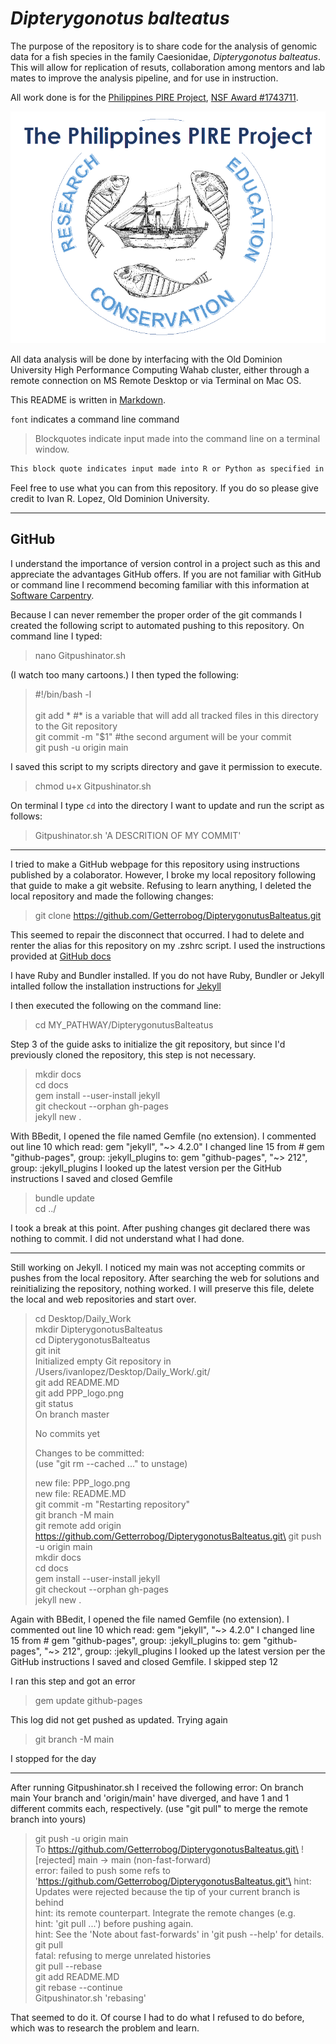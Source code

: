# *Dipterygonotus balteatus*

The purpose of the repository is to share code for the analysis of genomic data for a fish species in the family Caesionidae, *Dipterygonotus balteatus*.  This will allow for replication of resuts, collaboration among mentors and lab mates to improve the analysis pipeline, and for use in instruction.

All work done is for the [Philippines PIRE Project](https://sites.wp.odu.edu/PIRE/), [NSF Award #1743711](https://www.nsf.gov/awardsearch/showAward?AWD_ID=1743711).

![](https://github.com/Getterrobog/DipterygonotusBalteatus/blob/main/PPP_logo.png)

All data analysis will be done by interfacing with the Old Dominion University High Performance Computing Wahab cluster, either through a remote connection on MS Remote Desktop or via Terminal on Mac OS.

This README is written in [Markdown](https://www.markdownguide.org/basic-syntax/#links).

`font` indicates a command line command

> Blockquotes indicate input made into the command line on a terminal window.

```sh
This block quote indicates input made into R or Python as specified in the heading.
```

Feel free to use what you can from this repository.  If you do so please give credit to Ivan R. Lopez, Old Dominion University.

***

## GitHub

I understand the importance of version control in a project such as this and appreciate the advantages GitHub offers.  If you are not familiar with GitHub or command line I recommend becoming familiar with this information at [Software Carpentry](https://software-carpentry.org/lessons/).

Because I can never remember the proper order of the git commands I created the following script to automated pushing to this repository.
On command line I typed:

> nano Gitpushinator.sh

(I watch too many cartoons.)
I then typed the following:

>#!/bin/bash -l\
>\
>git add * #* is a variable that will add all tracked files in this directory to the Git repository\
>git commit -m "$1" #the second argument will be your commit\
>git push -u origin main

I saved this script to my scripts directory and gave it permission to execute.

> chmod u+x Gitpushinator.sh

On terminal I type `cd` into the directory I want to update and run the script as follows:

> Gitpushinator.sh 'A DESCRITION OF MY COMMIT'

***

I tried to make a GitHub webpage for this repository using instructions published by a colaborator.  However, I broke my local repository following that guide to make a git website.  Refusing to learn anything, I deleted the local repository and made the following changes:

> git clone https://github.com/Getterrobog/DipterygonutusBalteatus.git

This seemed to repair the disconnect that occurred. I had to delete and renter the alias for this repository on my .zshrc script.  I used the instructions provided at [GitHub docs](https://docs.github.com/en/github/working-with-github-pages/creating-a-github-pages-site-with-jekyll)

I have Ruby and Bundler installed.  If you do not have Ruby, Bundler or Jekyll intalled follow the installation instructions for [Jekyll](https://jekyllrb.com/docs/installation/macos/) 

I then executed the following on the command line:

>cd MY_PATHWAY/DipterygonutusBalteatus

Step 3 of the guide asks to initialize the git repository, but since I'd previously cloned the repository, this step is not necessary.

>mkdir docs\
>cd docs\
>gem install --user-install jekyll\
>git checkout --orphan gh-pages\
>jekyll new .

With BBedit, I opened the file named Gemfile (no extension).
I commented out line 10 which read: gem "jekyll", "\~\> 4.2.0"
I changed line 15 from # gem "github-pages", group: :jekyll_plugins to:
gem "github-pages", "\~> 212", group: :jekyll_plugins
I looked up the latest version per the GitHub instructions
I saved and closed Gemfile

>bundle update\
> cd ../

I took a break at this point.  After pushing changes git declared there was nothing to commit.  I did not understand what I had done.

***

Still working on Jekyll.  I noticed my main was not accepting commits or pushes from the local repository.  After searching the web for solutions and reinitializing the repository, nothing worked.  I will preserve this file, delete the local and web repositories and start over.

>cd Desktop/Daily_Work\
>mkdir DipterygonotusBalteatus\
> cd DipterygonotusBalteatus\
>git init\
>Initialized empty Git repository in /Users/ivanlopez/Desktop/Daily_Work/.git/\
>git add README.MD\
>git add PPP_logo.png\
>git status\
>On branch master
>
>No commits yet
>
>Changes to be committed:\
>  (use "git rm --cached <file>..." to unstage)
>
>	new file:   PPP_logo.png\
>	new file:   README.MD\
>git commit -m "Restarting repository"\
>git branch -M main\
>git remote add origin https://github.com/Getterrobog/DipterygonotusBalteatus.git\
>git push -u origin main\
>mkdir docs\
>cd docs\
>gem install --user-install jekyll\
>git checkout --orphan gh-pages\
>jekyll new .

Again with BBedit, I opened the file named Gemfile (no extension).
I commented out line 10 which read: gem "jekyll", "\~\> 4.2.0"
I changed line 15 from # gem "github-pages", group: :jekyll_plugins to:
gem "github-pages", "\~\> 212", group: :jekyll_plugins
I looked up the latest version per the GitHub instructions
I saved and closed Gemfile.
I skipped step 12

I ran this step and got an error

>gem update github-pages

This log did not get pushed as updated.  Trying again

>git branch -M main

I stopped for the day

***

After running Gitpushinator.sh I received the following error:
On branch main
Your branch and 'origin/main' have diverged,
and have 1 and 1 different commits each, respectively.
  (use "git pull" to merge the remote branch into yours)

>git push -u origin main\
>To https://github.com/Getterrobog/DipterygonotusBalteatus.git\
> ! [rejected]        main -> main (non-fast-forward)\
>error: failed to push some refs to 'https://github.com/Getterrobog/DipterygonotusBalteatus.git'\
>hint: Updates were rejected because the tip of your current branch is behind\
>hint: its remote counterpart. Integrate the remote changes (e.g.\
>hint: 'git pull ...') before pushing again.\
>hint: See the 'Note about fast-forwards' in 'git push --help' for details.\
>git pull\
>fatal: refusing to merge unrelated histories\
>git pull --rebase\
>git add README.MD \
>git rebase --continue\
>Gitpushinator.sh 'rebasing'

That seemed to do it.  Of course I had to do what I refused to do before, which was to research the problem and learn.

 